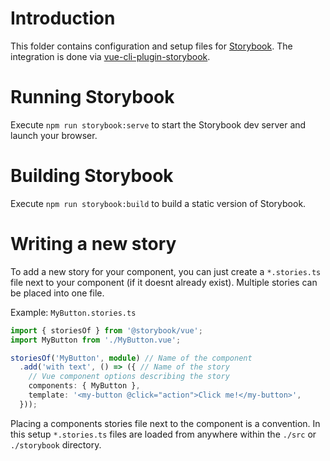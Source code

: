 # Introduction

This folder contains configuration and setup files for
[Storybook](https://storybook.js.org/basics/guide-vue/). The integration is done
via [vue-cli-plugin-storybook](https://github.com/storybooks/vue-cli-plugin-storybook).


# Running Storybook

Execute `npm run storybook:serve` to start the Storybook dev server and launch
your browser.


# Building Storybook

Execute `npm run storybook:build` to build a static version of Storybook.


# Writing a new story

To add a new story for your component, you can just create a `*.stories.ts` file
next to your component (if it doesnt already exist). Multiple stories can be
placed into one file.

Example: `MyButton.stories.ts`
```ts
import { storiesOf } from '@storybook/vue';
import MyButton from './MyButton.vue';

storiesOf('MyButton', module) // Name of the component
  .add('with text', () => ({ // Name of the story
    // Vue component options describing the story
    components: { MyButton },
    template: '<my-button @click="action">Click me!</my-button>',
  }));
```

Placing a components stories file next to the component is a convention. In this
setup `*.stories.ts` files are loaded from anywhere within the `./src` or
`./storybook` directory.
